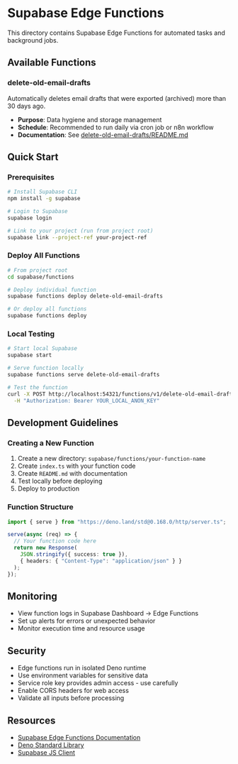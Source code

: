 # Supabase Edge Functions

This directory contains Supabase Edge Functions for automated tasks and background jobs.

## Available Functions

### delete-old-email-drafts

Automatically deletes email drafts that were exported (archived) more than 30 days ago.

- **Purpose**: Data hygiene and storage management
- **Schedule**: Recommended to run daily via cron job or n8n workflow
- **Documentation**: See [delete-old-email-drafts/README.md](./delete-old-email-drafts/README.md)

## Quick Start

### Prerequisites

```bash
# Install Supabase CLI
npm install -g supabase

# Login to Supabase
supabase login

# Link to your project (run from project root)
supabase link --project-ref your-project-ref
```

### Deploy All Functions

```bash
# From project root
cd supabase/functions

# Deploy individual function
supabase functions deploy delete-old-email-drafts

# Or deploy all functions
supabase functions deploy
```

### Local Testing

```bash
# Start local Supabase
supabase start

# Serve function locally
supabase functions serve delete-old-email-drafts

# Test the function
curl -X POST http://localhost:54321/functions/v1/delete-old-email-drafts \
  -H "Authorization: Bearer YOUR_LOCAL_ANON_KEY"
```

## Development Guidelines

### Creating a New Function

1. Create a new directory: `supabase/functions/your-function-name`
2. Create `index.ts` with your function code
3. Create `README.md` with documentation
4. Test locally before deploying
5. Deploy to production

### Function Structure

```typescript
import { serve } from "https://deno.land/std@0.168.0/http/server.ts";

serve(async (req) => {
  // Your function code here
  return new Response(
    JSON.stringify({ success: true }),
    { headers: { "Content-Type": "application/json" } }
  );
});
```

## Monitoring

- View function logs in Supabase Dashboard → Edge Functions
- Set up alerts for errors or unexpected behavior
- Monitor execution time and resource usage

## Security

- Edge functions run in isolated Deno runtime
- Use environment variables for sensitive data
- Service role key provides admin access - use carefully
- Enable CORS headers for web access
- Validate all inputs before processing

## Resources

- [Supabase Edge Functions Documentation](https://supabase.com/docs/guides/functions)
- [Deno Standard Library](https://deno.land/std)
- [Supabase JS Client](https://supabase.com/docs/reference/javascript)

